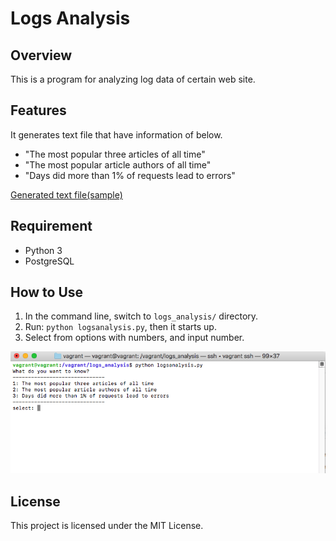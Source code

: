 # Logs Analysis

## Overview
This is a program for analyzing log data of certain web site.  

## Features
It generates text file that have information of below.
* "The most popular three articles of all time"
* "The most popular article authors of all time"
* "Days did more than 1% of requests lead to errors"

[Generated text file(sample)]('report.txt')

## Requirement
* Python 3
* PostgreSQL

## How to Use
1. In the command line, switch to `logs_analysis/` directory.
2. Run: `python logsanalysis.py`, then it starts up.
3. Select from options with numbers, and input number.
<img src='input_screen.png'>

## License
This project is licensed under the MIT License.
